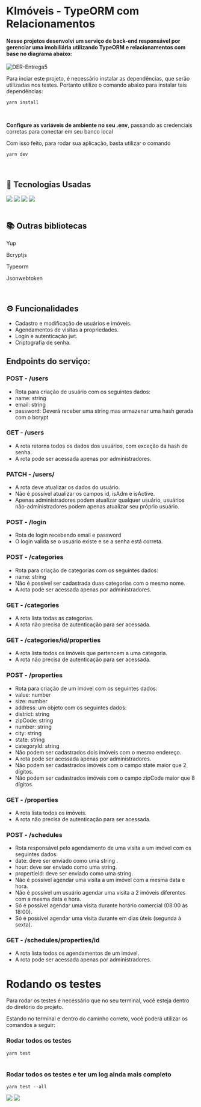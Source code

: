 # KImóveis - TypeORM com Relacionamentos

#### Nesse projetos desenvolvi um serviço de back-end responsável por gerenciar uma imobiliária utilizando TypeORM e relacionamentos com base no diagrama abaixo:

![DER-Entrega5](https://user-images.githubusercontent.com/71359547/209883659-8d54d3e7-dabe-44bb-b4ca-3334568cfac9.png)

Para inciar este projeto, é necessário instalar as dependências, que serão utilizadas nos testes. Portanto utilize o comando abaixo para instalar tais dependências:

````
yarn install
````
<br>

**Configure as variáveis de ambiente no seu .env**, passando as credenciais corretas para conectar em seu banco local


Com isso feito, para rodar sua aplicação, basta utilizar o comando
````
yarn dev
````

<br>

## 🚀 Tecnologias Usadas
<div>
    <img src="https://img.shields.io/badge/TypeScript-007ACC?style=for-the-badge&logo=typescript&logoColor=white" />
    <img src="https://img.shields.io/badge/Node.js-43853D?style=for-the-badge&logo=node.js&logoColor=white" />
    <img src="https://img.shields.io/badge/Express.js-404D59?style=for-the-badge" />
    <img src="https://img.shields.io/badge/PostgreSQL-316192?style=for-the-badge&logo=postgresql&logoColor=white" />
    
</div><br>

## 📚 Outras bibliotecas 
<p>Yup</p>
<p>Bcryptjs</p>
<p>Typeorm</p>
<p>Jsonwebtoken<p>

<br>

## ⚙ Funcionalidades
<ul>
    <li>Cadastro e modificação de usuários e imóveis.</li>
    <li>Agendamentos de visitas a propriedades.</li>
    <li>Login e autenticação jwt.</li>
    <li>Criptografia de senha.</li>
</ul>

## Endpoints do serviço:

### POST - /users
<ul>
  <li>Rota para criação de usuário com os seguintes dados:</li>
  <li>name: string </li>
  <li>email: string </li>
  <li>password: Deverá receber uma string mas armazenar uma hash gerada com o bcrypt</li>
</ul>

### GET - /users
<ul>
  <li>A rota retorna todos os dados dos usuários, com exceção da hash de senha.</li>
  <li>A rota pode ser acessada apenas por administradores.</li>
</ul>

### PATCH - /users/<id>
<ul>
  <li>A rota deve atualizar os dados do usuário.</li>
  <li>Não é possível atualizar os campos id, isAdm e isActive.</li>
  <li>Apenas administradores podem atualizar qualquer usuário, usuários não-administradores podem apenas atualizar seu próprio usuário.</li>
</ul>
  
  ### POST - /login
<ul>
  <li>Rota de login recebendo email e password</li>
  <li>O login valida se o usuário existe e se a senha está correta.</li>
</ul>
  
  ### POST - /categories
<ul>
  <li>Rota para criação de categorias com os seguintes dados:</li>
  <li>name: string</li>
  <li>Não é possível ser cadastrada duas categorias com o mesmo nome.</li>
  <li>A rota pode ser acessada apenas por administradores.</li>
  </ul>
  
### GET - /categories
<ul>
  <li>A rota lista todas as categorias.</li>
  <li>A rota não precisa de autenticação para ser acessada.</li>
</ul> 
  
### GET - /categories/id/properties
<ul>
  <li>A rota lista todos os imóveis que pertencem a uma categoria.</li>
  <li>A rota não precisa de autenticação para ser acessada.</li>
</ul> 
  
### POST - /properties
<ul>
  <li>Rota para criação de um imóvel com os seguintes dados:</li>
  <li>value: number</li>
  <li>size: number</li>
  <li>address: um objeto com os seguintes dados:</li>
  <li>district: string</li>
  <li>zipCode: string</li>
  <li>number: string</li>
  <li>city: string</li>
  <li>state: string</li>
  <li>categoryId: string</li>
  <li>Não podem ser cadastrados dois imóveis com o mesmo endereço.</li>
  <li>A rota pode ser acessada apenas por administradores.</li>
  <li>Não podem ser cadastrados imóveis com o campo state maior que 2 dígitos.</li>
  <li>Não podem ser cadastrados imóveis com o campo zipCode maior que 8 dígitos.</li>
</ul> 
 
  ### GET - /properties
<ul>
  <li>A rota lista todos os imóveis.</li>
  <li>A rota não precisa de autenticação para ser acessada.</li>
</ul> 
  
   ### POST - /schedules
<ul>
  <li>Rota responsável pelo agendamento de uma visita a um imóvel com os seguintes dados:</li>
  <li>date: deve ser enviado como uma string .</li>
  <li>hour: deve ser enviado como uma string.</li>
  <li>propertieId: deve ser enviado como uma string.</li>
  <li>Não  é  possível agendar uma visita a um imóvel com a mesma data e hora.</li>
  <li>Não é possível um usuário agendar uma visita a 2 imóveis diferentes com a mesma data e hora.</li>
  <li>Só é possível agendar uma visita durante horário comercial (08:00 às 18:00).</li>
  <li>Só é possível agendar uma visita durante em dias úteis (segunda à sexta).</li>
</ul> 
  
  ### GET - /schedules/properties/id
<ul>
  <li>A rota lista todos os agendamentos de um imóvel.</li>
  <li>A rota pode ser acessada apenas por administradores.</li>
</ul> 

# **Rodando os testes** 

Para rodar os testes é necessário que no seu terminal, você esteja dentro do diretório do projeto.

Estando no terminal e dentro do caminho correto, você poderá utilizar os comandos a seguir:

### Rodar todos os testes
````
yarn test
````
#
### Rodar todos os testes e ter um log ainda mais completo
````
yarn test --all
````

<div>
  <a href="mailto:diogosoarespeixoto41@gmail.com"><img src="https://img.shields.io/badge/Gmail-D14836?style=for-the-badge&logo=gmail&logoColor=white"></a>
  <a href="https://www.linkedin.com/in/diogo-soares-peixoto/"><img src="https://img.shields.io/badge/LinkedIn-0077B5?style=for-the-badge&logo=linkedin&logoColor=white">   </a>
</div>
